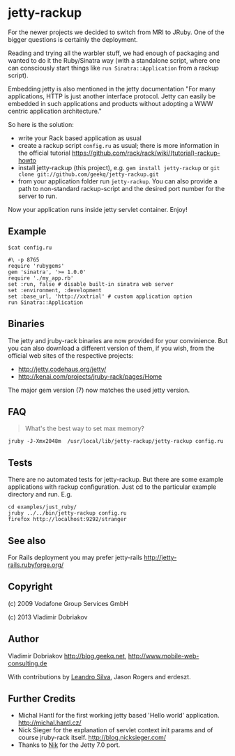 jetty-rackup
============

For the newer projects we decided to switch from MRI to JRuby.  One of
the bigger questions is certainly the deployment.

Reading and trying all the warbler stuff, we had enough of packaging and
wanted to do it the Ruby/Sinatra way (with a standalone script, where
one can consciously start things like `run Sinatra::Application` from a
rackup script).

Embedding jetty is also mentioned in the jetty documentation "For many
applications, HTTP is just another interface protocol.  Jetty can easily
be embedded in such applications and products without adopting a WWW
centric application architecture."

So here is the solution:

* write your Rack based application as usual
* create a rackup script `config.ru` as usual; there is more information in
  the official tutorial
  <https://github.com/rack/rack/wiki/(tutorial)-rackup-howto>
* install jetty-rackup (this project), e.g.
  `gem install jetty-rackup` or
  `git clone git://github.com/geekq/jetty-rackup.git`
* from your application folder run `jetty-rackup`. You can also provide
  a path to non-standard rackup-script and the desired port
  number for the server to run.

Now your application runs inside jetty servlet container. Enjoy!


Example
-------
    $cat config.ru

    #\ -p 8765
    require 'rubygems'
    gem 'sinatra', '>= 1.0.0'
    require './my_app.rb'
    set :run, false # disable built-in sinatra web server
    set :environment, :development
    set :base_url, 'http://xxtrial' # custom application option
    run Sinatra::Application


Binaries
--------
The jetty and jruby-rack binaries are now provided for your convinience.
But you can also download a different version of them, if you wish, from
the official web sites of the respective projects:

* <http://jetty.codehaus.org/jetty/>
* <http://kenai.com/projects/jruby-rack/pages/Home>

The major gem version (7) now matches the used jetty version.

FAQ
---

> What's the best way to set max memory?

    jruby -J-Xmx2048m  /usr/local/lib/jetty-rackup/jetty-rackup config.ru

Tests
----

There are no automated tests for jetty-rackup. But there are some
example applications with rackup configuration. Just cd to the
particular example directory and run. E.g.

    cd examples/just_ruby/
    jruby ../../bin/jetty-rackup config.ru
    firefox http://localhost:9292/stranger

See also
--------
For Rails deployment you may prefer jetty-rails
<http://jetty-rails.rubyforge.org/>


Copyright
---------
(c) 2009 Vodafone Group Services GmbH

(c) 2013 Vladimir Dobriakov


Author
------
Vladimir Dobriakov
<http://blog.geekq.net>, <http://www.mobile-web-consulting.de>

With contributions by [Leandro Silva](http://leandrosilva.com.br/),
Jason Rogers and erdeszt.

Further Credits
---------------
* Michal Hantl for the first working jetty based 'Hello world'
  application. <http://michal.hantl.cz/>
* Nick Sieger for the explanation of servlet context init params and of 
  course jruby-rack itself. <http://blog.nicksieger.com/>
* Thanks to [Nik](https://github.com/11xor6) for the Jetty 7.0 port.



